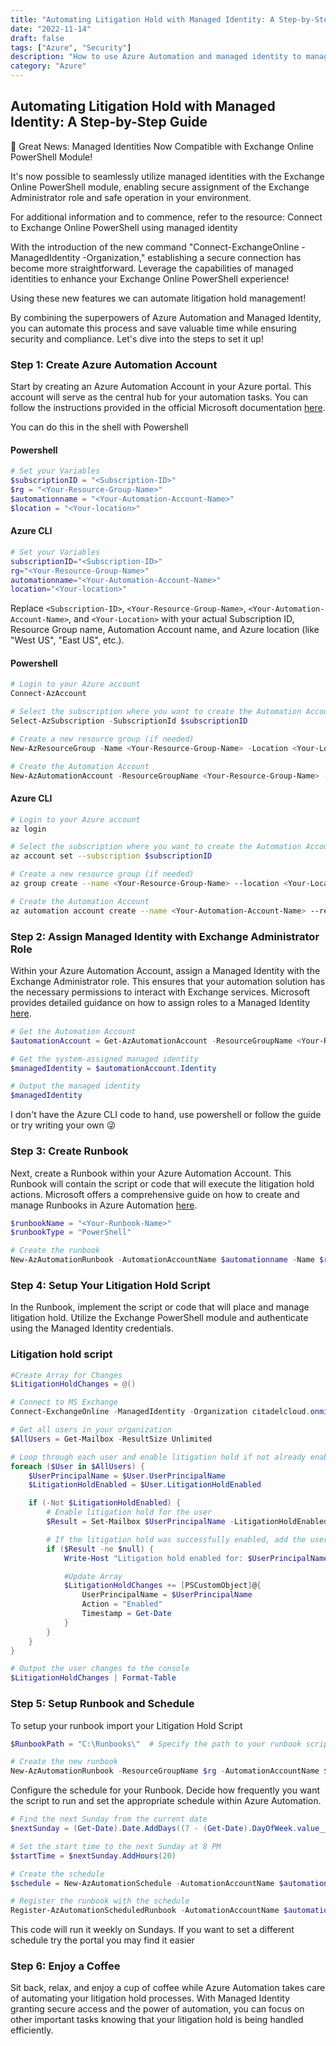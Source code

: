 ```yaml
---
title: "Automating Litigation Hold with Managed Identity: A Step-by-Step Guide"
date: "2022-11-14"
draft: false
tags: ["Azure", "Security"]
description: "How to use Azure Automation and managed identity to manage litigation holds in Exchange Online."
category: "Azure"
---
```


## Automating Litigation Hold with Managed Identity: A Step-by-Step Guide

📣 Great News: Managed Identities Now Compatible with Exchange Online PowerShell Module!

It's now possible to seamlessly utilize managed identities with the Exchange Online PowerShell module, enabling secure assignment of the Exchange Administrator role and safe operation in your environment.

For additional information and to commence, refer to the resource: Connect to Exchange Online PowerShell using managed identity

With the introduction of the new command "Connect-ExchangeOnline -ManagedIdentity -Organization," establishing a secure connection has become more straightforward. Leverage the capabilities of managed identities to enhance your Exchange Online PowerShell experience!


Using these new features we can automate litigation hold management! 

By combining the superpowers of Azure Automation and Managed Identity, you can automate this process and save valuable time while ensuring security and compliance. Let's dive into the steps to set it up!

### Step 1: Create Azure Automation Account

Start by creating an Azure Automation Account in your Azure portal. This account will serve as the central hub for your automation tasks. You can follow the instructions provided in the official Microsoft documentation [here](https://docs.microsoft.com/azure/automation/quickstart-create-account).

You can do this in the shell with Powershell

####  Powershell
```powershell
# Set your Variables
$subscriptionID = "<Subscription-ID>"
$rg = "<Your-Resource-Group-Name>"
$automationname = "<Your-Automation-Account-Name>"
$location = "<Your-location>"
```
#### Azure CLI
```bash
# Set your Variables
subscriptionID="<Subscription-ID>"
rg="<Your-Resource-Group-Name>"
automationname="<Your-Automation-Account-Name>"
location="<Your-location>"
```
Replace `<Subscription-ID>`, `<Your-Resource-Group-Name>`, `<Your-Automation-Account-Name>`, and `<Your-Location>` with your actual Subscription ID, Resource Group name, Automation Account name, and Azure location (like "West US", "East US", etc.).


####  Powershell
```powershell
# Login to your Azure account
Connect-AzAccount

# Select the subscription where you want to create the Automation Account
Select-AzSubscription -SubscriptionId $subscriptionID

# Create a new resource group (if needed)
New-AzResourceGroup -Name <Your-Resource-Group-Name> -Location <Your-Location>

# Create the Automation Account
New-AzAutomationAccount -ResourceGroupName <Your-Resource-Group-Name> -Name <Your-Automation-Account-Name> -Location <Your-Location> -Plan Basic
```


#### Azure CLI

```bash
# Login to your Azure account
az login

# Select the subscription where you want to create the Automation Account
az account set --subscription $subscriptionID

# Create a new resource group (if needed)
az group create --name <Your-Resource-Group-Name> --location <Your-Location>

# Create the Automation Account
az automation account create --name <Your-Automation-Account-Name> --resource-group <Your-Resource-Group-Name> --location <Your-Location>
```

### Step 2: Assign Managed Identity with Exchange Administrator Role

Within your Azure Automation Account, assign a Managed Identity with the Exchange Administrator role. This ensures that your automation solution has the necessary permissions to interact with Exchange services. Microsoft provides detailed guidance on how to assign roles to a Managed Identity [here](https://docs.microsoft.com/azure/active-directory/managed-identities-azure-resources/how-to-manage-ua-identity-portal).

```Powershell
# Get the Automation Account
$automationAccount = Get-AzAutomationAccount -ResourceGroupName <Your-Resource-Group-Name> -Name <Your-Automation-Account-Name>

# Get the system-assigned managed identity
$managedIdentity = $automationAccount.Identity

# Output the managed identity
$managedIdentity
```
I don't have the Azure CLI code to hand, use powershell or follow the guide or try writing your own 😜

### Step 3: Create Runbook

Next, create a Runbook within your Azure Automation Account. This Runbook will contain the script or code that will execute the litigation hold actions. Microsoft offers a comprehensive guide on how to create and manage Runbooks in Azure Automation [here](https://docs.microsoft.com/azure/automation/automation-first-runbook-textual-powershell).

```Powershell
$runbookName = "<Your-Runbook-Name>"
$runbookType = "PowerShell"

# Create the runbook
New-AzAutomationRunbook -AutomationAccountName $automationname -Name $runbookName -Type $runbookType -ResourceGroupName $rg
```

### Step 4: Setup Your Litigation Hold Script

In the Runbook, implement the script or code that will place and manage litigation hold. Utilize the Exchange PowerShell module and authenticate using the Managed Identity credentials.

### Litigation hold script
```powershell
#Create Array for Changes
$LitigationHoldChanges = @()

# Connect to MS Exchange
Connect-ExchangeOnline -ManagedIdentity -Organization citadelcloud.onmicrosoft.com

# Get all users in your organization
$AllUsers = Get-Mailbox -ResultSize Unlimited

# Loop through each user and enable litigation hold if not already enabled
foreach ($User in $AllUsers) {
    $UserPrincipalName = $User.UserPrincipalName
    $LitigationHoldEnabled = $User.LitigationHoldEnabled

    if (-Not $LitigationHoldEnabled) {
        # Enable litigation hold for the user
        $Result = Set-Mailbox $UserPrincipalName -LitigationHoldEnabled $true -ErrorAction "SilentlyContinue"

        # If the litigation hold was successfully enabled, add the user to the changes array
        if ($Result -ne $null) {
            Write-Host "Litigation hold enabled for: $UserPrincipalName"

            #Update Array
            $LitigationHoldChanges += [PSCustomObject]@{
                UserPrincipalName = $UserPrincipalName
                Action = "Enabled"
                Timestamp = Get-Date
            }
        }
    }
}

# Output the user changes to the console
$LitigationHoldChanges | Format-Table
```

### Step 5: Setup Runbook and Schedule

To setup your runbook import your Litigation Hold Script

```Powershell
$RunbookPath = "C:\Runbooks\"  # Specify the path to your runbook script

# Create the new runbook
New-AzAutomationRunbook -ResourceGroupName $rg -AutomationAccountName $AutomationAccount -Name $RunbookName -Type $RunbookType -Path $RunbookPath
```
Configure the schedule for your Runbook. Decide how frequently you want the script to run and set the appropriate schedule within Azure Automation.

```powershell
# Find the next Sunday from the current date
$nextSunday = (Get-Date).Date.AddDays((7 - (Get-Date).DayOfWeek.value__ + [DayOfWeek]::Sunday.value__) % 7)

# Set the start time to the next Sunday at 8 PM
$startTime = $nextSunday.AddHours(20)

# Create the schedule
$schedule = New-AzAutomationSchedule -AutomationAccountName $automationname -Name $scheduleName -StartTime $startTime -Frequency "Week" -Interval 1 -ResourceGroupName $rg

# Register the runbook with the schedule
Register-AzAutomationScheduledRunbook -AutomationAccountName $automationname -Name $runbookName -Schedule $schedule -ResourceGroupName $rg
```

This code will run it weekly on Sundays. If you want to set a different schedule try the portal you may find it easier

### Step 6: Enjoy a Coffee

Sit back, relax, and enjoy a cup of coffee while Azure Automation takes care of automating your litigation hold processes. With Managed Identity granting secure access and the power of automation, you can focus on other important tasks knowing that your litigation hold is being handled efficiently.
